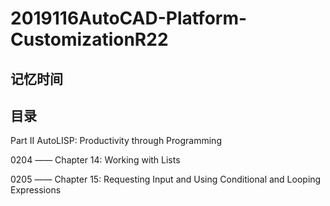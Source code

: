 # 2019116AutoCAD-Platform-CustomizationR22

## 记忆时间

## 目录

Part II AutoLISP: Productivity through Programming

0204 —— Chapter 14: Working with Lists

0205 —— Chapter 15: Requesting Input and Using Conditional and Looping Expressions

